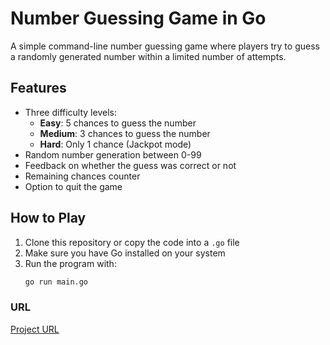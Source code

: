# Number Guessing Game in Go

A simple command-line number guessing game where players try to guess a randomly generated number within a limited number of attempts.

## Features

- Three difficulty levels:
  - **Easy**: 5 chances to guess the number
  - **Medium**: 3 chances to guess the number
  - **Hard**: Only 1 chance (Jackpot mode)
- Random number generation between 0-99
- Feedback on whether the guess was correct or not
- Remaining chances counter
- Option to quit the game

## How to Play

1. Clone this repository or copy the code into a `.go` file
2. Make sure you have Go installed on your system
3. Run the program with:
   ```bash
   go run main.go
   ```

### URL

[Project URL](https://github.com/sp4m-08/number_game_lol.git)
